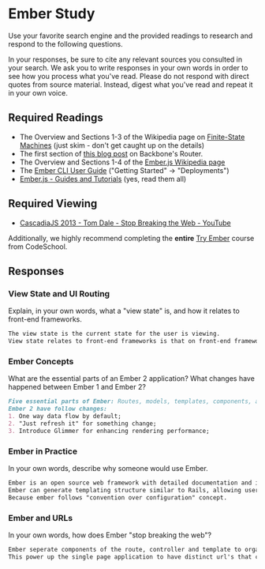 # Ember Study

Use your favorite search engine and the provided readings to research and
respond to the following questions.

In your responses, be sure to cite any relevant sources you consulted in your
search. We ask you to write responses in your own words in order to see how you
process what you've read. Please do not respond with direct quotes from source
material. Instead, digest what you've read and repeat it in your own voice.

## Required Readings

-   The Overview and Sections 1-3 of the Wikipedia page on [Finite-State Machines](https://en.wikipedia.org/wiki/Finite-state_machine)
    (just skim - don't get caught up on the details)
-   The first section of [this blog post](http://pragmatic-backbone.com/routing-and-controllers) on
    Backbone's Router.
-   The Overview and Sections 1-4 of the [Ember.js Wikipedia page](https://en.wikipedia.org/wiki/Ember.js)
-   The [Ember CLI User Guide](http://ember-cli.com/user-guide/)
    ("Getting Started" -> "Deployments")
-   [Ember.js - Guides and Tutorials](https://guides.emberjs.com/v2.4.0/) (yes,
    read them all)

## Required Viewing

-   [CascadiaJS 2013 - Tom Dale - Stop Breaking the Web - YouTube](https://www.youtube.com/watch?v=BQ6at0addi4)

Additionally, we highly recommend completing the **entire** [Try
Ember](https://www.codeschool.com/courses/try-ember) course from CodeSchool.

## Responses

### View State and UI Routing

Explain, in your own words, what a "view state" is, and how it relates to
 front-end frameworks.

```md
The view state is the current state for the user is viewing.
View state relates to front-end frameworks is that on front-end framework(like ember) the routers and components handle the view state.
```

### Ember Concepts

What are the essential parts of an Ember 2 application?
What changes have happened between Ember 1 and Ember 2?

```md
Five essential parts of Ember: Routes, models, templates, components, and services.
Ember 2 have follow changes:
1. One way data flow by default;
2. "Just refresh it" for something change;
3. Introduce Glimmer for enhancing rendering performance;
```

### Ember in Practice

In your own words, describe why someone would use Ember.

```md
Ember is an open source web framework with detailed documentation and it allows user to create scalable single page.
Ember can generate templating structure similar to Rails, allowing users get a quick start when building their app.
Because ember follows "convention over configuration" concept.
```

### Ember and URLs

In your own words, how does Ember "stop breaking the web"?

```md
Ember seperate components of the route, controller and template to organize/clean up the code and especially separate urls for different functions.
This power up the single page application to have distinct url's that can be bookmarked and shared by users.
```
